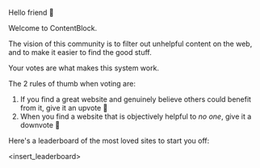Hello friend 💚

Welcome to ContentBlock.

The vision of this community is to filter out unhelpful content on the web, and to make it easier to find the good stuff.

Your votes are what makes this system work.

The 2 rules of thumb when voting are:

1. If you find a great website and genuinely believe others could benefit from it, give it an upvote 💚
2. When you find a website that is objectively helpful to _no one_, give it a downvote 💢

Here's a leaderboard of the most loved sites to start you off:

<insert_leaderboard>
